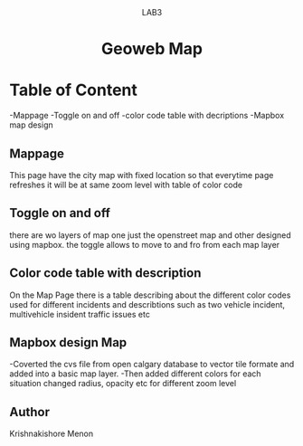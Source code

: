 <div align="center">LAB3</div>
<h1 align="center">Geoweb Map</h2>

# Table of Content
-Mappage
-Toggle on and off
-color code table with decriptions
-Mapbox map design  

 ## Mappage
 This page have the city map with fixed location so that everytime page refreshes it will be at same zoom level
 with table of color code
 
 ## Toggle on and off
 there are wo layers of map one just the openstreet map and other designed using mapbox. the toggle allows to move to and fro from each map layer
 
 ## Color code table with description
 On the Map Page there is a table describing about the different color codes used for different incidents and describtions
 such as two vehicle incident, multivehicle insident  traffic issues etc
 
 
 ## Mapbox design Map
-Coverted the cvs file from open calgary  database to vector tile formate and added into a basic map layer.
-Then added  different colors for each situation changed radius, opacity etc for different zoom level 
 
 
 
 ## Author
 Krishnakishore Menon
 
